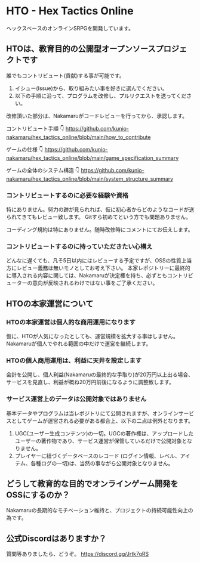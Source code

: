 # HTO - Hex Tactics Online

ヘックスベースのオンラインSRPGを開発しています。


## HTOは、教育目的の公開型オープンソースプロジェクトです

誰でもコントリビュート(貢献)する事が可能です。

1. イシュー(Issue)から、取り組みたい事を好きに選んでください。
2. 以下の手順に沿って、プログラムを改修し、プルリクエストを送ってください。

改修頂いた部分は、Nakamaruがコードレビューを行ってから、承認します。

コントリビュート手順 👇
https://github.com/kunio-nakamaru/hex_tactics_online/blob/main/how_to_contribute

ゲームの仕様 👇
https://github.com/kunio-nakamaru/hex_tactics_online/blob/main/game_specification_summary

ゲームの全体のシステム構造 👇
https://github.com/kunio-nakamaru/hex_tactics_online/blob/main/system_structure_summary


### コントリビュートするのに必要な経験や資格

特にありません。努力の跡が見られれば、仮に初心者からどのようなコードが送られてきてもレビュー致します。
Gitすら初めてという方でも問題ありません。

コーディング規約は特にありません。随時改修時にコメントにてお伝えします。


### コントリビュートするのに持っていただきたい心構え

どんなに遅くても、凡そ5日以内にはレビューする予定ですが、OSSの性質上当方にレビュー義務は無いモノとしてお考え下さい。
本家レポジトリーに最終的に導入される内容に関しては、Nakamaruが決定権を持ち、必ずともコントリビューターの意向が反映されるわけではない事をご了承ください。


## HTOの本家運営について

### HTOの本家運営は個人的な商用運用になります

仮に、HTOが人気になったとしても、運営規模を拡大する事はしません。
Nakamaruが個人でやれる範囲の中だけで運営を継続します。


### HTOの個人商用運用は、利益に天井を設定します

会計を公開し、個人利益(Nakamaruの最終的な手取り)が20万円以上出る場合、サービスを見直し、利益が概ね20万円前後になるように調整致します。


### サービス運営上のデータは公開対象ではありません

基本データやプログラムは当レポジトリにて公開されますが、オンラインサービスとしてゲームが運営される必要がある都合上、以下の二点は例外となります。

1. UGC(ユーザー生成コンテンツ)の一切。UGCの著作権は、アップロードしたユーザーの著作物であり、サービス運営が保管しているだけで公開対象となりません。
2. プレイヤーに紐づくデータベースのレコード (ログイン情報、レベル、アイテム、各種ログの一切)は、当然の事ながら公開対象となりません。


## どうして教育的な目的でオンラインゲーム開発をOSSにするのか？

Nakamaruの長期的なモチベーション維持と、プロジェクトの持続可能性向上の為です。


## 公式Discordはありますか？

質問等ありましたら、どうぞ。
https://discord.gg/Jrtk7qRS

